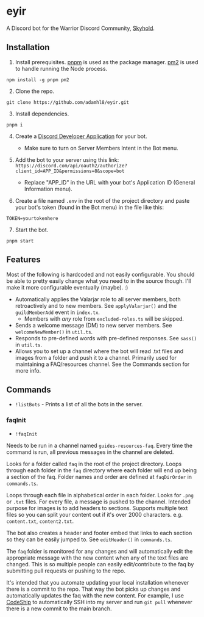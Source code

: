 # eyir

A Discord bot for the Warrior Discord Community, [Skyhold](https://discord.gg/Skyhold).

## Installation

1. Install prerequisites. [pnpm](https://pnpm.io) is used as the package manager. [pm2](https://github.com/Unitech/pm2) is used to handle running the Node process.

```
npm install -g pnpm pm2
```

2. Clone the repo.

```
git clone https://github.com/adamhl8/eyir.git
```

3. Install dependencies.

```
pnpm i
```

4. Create a [Discord Developer Application](https://discord.com/developers/applications) for your bot.

   - Make sure to turn on Server Members Intent in the Bot menu.

5. Add the bot to your server using this link: `https://discord.com/api/oauth2/authorize?client_id=APP_ID&permissions=8&scope=bot`

   - Replace "APP_ID" in the URL with your bot's Application ID (General Information menu).

6. Create a file named `.env` in the root of the project directory and paste your bot's token (found in the Bot menu) in the file like this:

```
TOKEN=yourtokenhere
```

7. Start the bot.

```
pnpm start
```

## Features

Most of the following is hardcoded and not easily configurable. You should be able to pretty easily change what you need to in the source though. I'll make it more configurable eventually (maybe). :)

- Automatically applies the Valarjar role to all server members, both retroactively and to new members. See `applyValarjar()` and the `guildMemberAdd` event in `index.tx`.
  - Members with _any_ role from `excluded-roles.ts` will be skipped.
- Sends a welcome message (DM) to new server members. See `welcomeNewMember()` in `util.ts`.
- Responds to pre-defined words with pre-defined responses. See `sass()` in `util.ts`.
- Allows you to set up a channel where the bot will read .txt files and images from a folder and push it to a channel. Primarily used for maintaining a FAQ/resources channel. See the Commands section for more info.

## Commands

- `!listBots` - Prints a list of all the bots in the server.

### faqInit

- `!faqInit`

Needs to be run in a channel named `guides-resources-faq`. Every time the command is run, all previous messages in the channel are deleted.

Looks for a folder called `faq` in the root of the project directory. Loops through each folder in the `faq` directory where each folder will end up being a section of the faq. Folder names and order are defined at `faqDirOrder` in `commands.ts`.

Loops through each file in alphabetical order in each folder. Looks for `.png` or `.txt` files. For every file, a message is pushed to the channel. Intended purpose for images is to add headers to sections. Supports multiple text files so you can split your content out if it's over 2000 characters. e.g. `content.txt`, `content2.txt`.

The bot also creates a header and footer embed that links to each section so they can be easily jumped to. See `editHeader()` in `commands.ts`.

The `faq` folder is monitored for any changes and will automatically edit the appropriate message with the new content when any of the text files are changed. This is so multiple people can easily edit/contribute to the faq by submitting pull requests or pushing to the repo.

It's intended that you automate updating your local installation whenever there is a commit to the repo. That way the bot picks up changes and automatically updates the faq with the new content. For example, I use [CodeShip](https://www.cloudbees.com/products/codeship) to automatically SSH into my server and run `git pull` whenever there is a new commit to the main branch.
